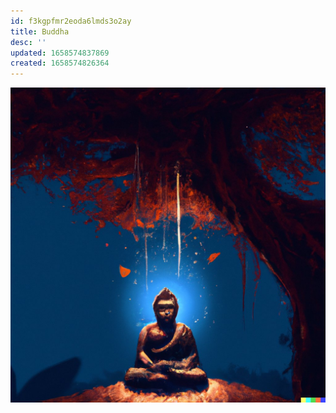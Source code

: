 ```yaml
---
id: f3kgpfmr2eoda6lmds3o2ay
title: Buddha
desc: ''
updated: 1658574837869
created: 1658574826364
---
```


![](assets/images/dall-e/buddha.jpeg)
